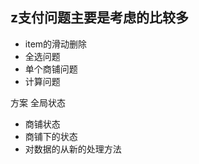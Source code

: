 ## z支付问题主要是考虑的比较多
- item的滑动删除
- 全选问题
- 单个商铺问题
- 计算问题

方案 全局状态
   - 商铺状态
   - 商铺下的状态
   - 对数据的从新的处理方法
